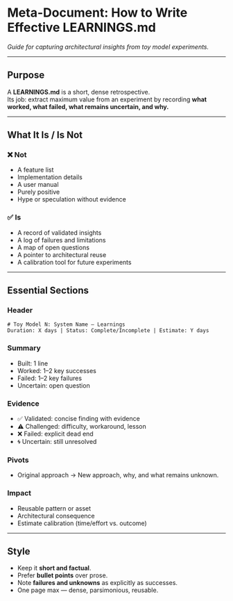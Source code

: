 # Meta-Document: How to Write Effective LEARNINGS.md

_Guide for capturing architectural insights from toy model experiments._

---

## Purpose

A **LEARNINGS.md** is a short, dense retrospective.  
Its job: extract maximum value from an experiment by recording **what worked, what failed, what remains uncertain, and why.**

---

## What It Is / Is Not

### ❌ Not
- A feature list  
- Implementation details  
- A user manual  
- Purely positive  
- Hype or speculation without evidence  

### ✅ Is
- A record of validated insights  
- A log of failures and limitations  
- A map of open questions  
- A pointer to architectural reuse  
- A calibration tool for future experiments  

---

## Essential Sections

### Header
    # Toy Model N: System Name – Learnings
    Duration: X days | Status: Complete/Incomplete | Estimate: Y days

### Summary
- Built: 1 line  
- Worked: 1–2 key successes  
- Failed: 1–2 key failures  
- Uncertain: open question

### Evidence
- ✅ Validated: concise finding with evidence  
- ⚠️ Challenged: difficulty, workaround, lesson  
- ❌ Failed: explicit dead end  
- 🌀 Uncertain: still unresolved

### Pivots
- Original approach → New approach, why, and what remains unknown.

### Impact
- Reusable pattern or asset  
- Architectural consequence  
- Estimate calibration (time/effort vs. outcome)

---

## Style

- Keep it **short and factual**.  
- Prefer **bullet points** over prose.  
- Note **failures and unknowns** as explicitly as successes.  
- One page max — dense, parsimonious, reusable.  
